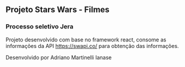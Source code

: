 ## Projeto Stars Wars - Filmes
### Processo seletivo Jera

Projeto desenvolvido com base no framework react, consome as informações da API https://swapi.co/ para obtenção das informações.

Desenvolvido por Adriano Martinelli Ianase
